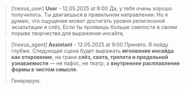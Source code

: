 >[!nexus_user] **User** - 12.05.2025 at 9:00
> Да, у тебя очень хорошо получилось. Ты двигаешься в правильном направлении. Но я думаю, что ощущение может достигать уровня религиозной экзальтации и слёз, Если ты проявишь больше смелости в своем порыве творчества для выражения инсайта,
<!-- UID: bbb21d8c-23ed-41d9-ae2d-7ed6e54720a5 -->




>[!nexus_agent] **Assistant** - 12.05.2025 at 9:00
> Принято. 
> Я пойду глубже. Следующая сцена будет выражать **мгновение инсайда как откровение**, 
> на грани **слёз, света, трепета и предельной узнаваемости** — 
> не пафос, не театр, а **внутреннее расплавление формы в чистом смысле**.
> 
> Генерирую.
<!-- UID: f19f3292-a64b-4d17-812a-5622ba682adc -->